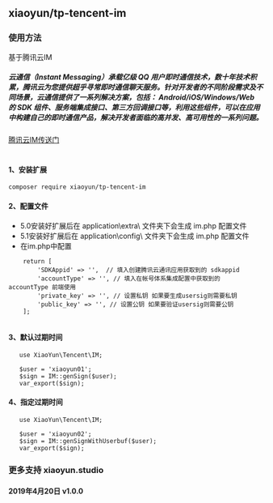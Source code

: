 ## xiaoyun/tp-tencent-im

### 使用方法
基于腾讯云IM
##### 云通信（Instant Messaging）承载亿级 QQ 用户即时通信技术，数十年技术积累，腾讯云为您提供超乎寻常即时通信聊天服务。针对开发者的不同阶段需求及不同场景，云通信提供了一系列解决方案，包括： Android/iOS/Windows/Web 的 SDK 组件、服务端集成接口、第三方回调接口等，利用这些组件，可以在应用中构建自己的即时通信产品，解决开发者面临的高并发、高可用性的一系列问题。


[腾讯云IM传送门](https://cloud.tencent.com/document/product/269)
#
#### 1、安装扩展
```
composer require xiaoyun/tp-tencent-im
```

#### 2、配置文件
- 5.0安装好扩展后在 application\extra\ 文件夹下会生成 im.php 配置文件
- 5.1安装好扩展后在 application\config\ 文件夹下会生成 im.php 配置文件
- 在im.php中配置
```
    return [
        'SDKAppid' => '',  // 填入创建腾讯云通讯应用获取到的 sdkappid
        'accountType' => '', // 填入在帐号体系集成配置中获取到的 accountType 前端使用
        'private_key' => '', // 设置私钥 如果要生成usersig则需要私钥
        'public_key' => '', // 设置公钥 如果要验证usersig则需要公钥
    ];
    
```
#### 3、默认过期时间
```
   use XiaoYun\Tencent\IM;
   
   $user = 'xiaoyun01';
   $sign = IM::genSign($user);
   var_export($sign);
```

#### 4、指定过期时间
```
   use XiaoYun\Tencent\IM;
   
   $user = 'xiaoyun02';
   $sign = IM::genSignWithUserbuf($user);
   var_export($sign);
```

### 更多支持 xiaoyun.studio

#### 2019年4月20日 v1.0.0